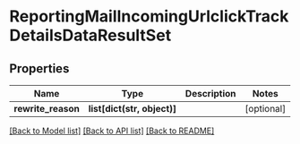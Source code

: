 # ReportingMailIncomingUrlclickTrackDetailsDataResultSet

## Properties
Name | Type | Description | Notes
------------ | ------------- | ------------- | -------------
**rewrite_reason** | **list[dict(str, object)]** |  | [optional] 

[[Back to Model list]](../README.md#documentation-for-models) [[Back to API list]](../README.md#documentation-for-api-endpoints) [[Back to README]](../README.md)

